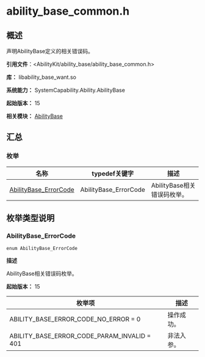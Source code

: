 # ability_base_common.h

## 概述

声明AbilityBase定义的相关错误码。

**引用文件**：<AbilityKit/ability_base/ability_base_common.h>

**库：** libability_base_want.so

**系统能力：** SystemCapability.Ability.AbilityBase

**起始版本：** 15

**相关模块：** [AbilityBase](capi-abilitybase.md)

## 汇总

### 枚举

| 名称 | typedef关键字 | 描述 |
| -- | -- | -- |
| [AbilityBase_ErrorCode](#abilitybase_errorcode) | AbilityBase_ErrorCode | AbilityBase相关错误码枚举。 |

## 枚举类型说明

### AbilityBase_ErrorCode

```
enum AbilityBase_ErrorCode
```

**描述**

AbilityBase相关错误码枚举。

**起始版本：** 15

| 枚举项 | 描述 |
| -- | -- |
| ABILITY_BASE_ERROR_CODE_NO_ERROR = 0 | 操作成功。 |
| ABILITY_BASE_ERROR_CODE_PARAM_INVALID = 401 | 非法入参。 |

